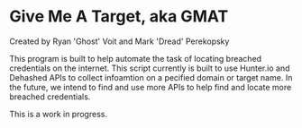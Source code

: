 # Give Me A Target, aka GMAT
Created by Ryan 'Ghost' Voit and Mark 'Dread' Perekopsky

This program is built to help automate the task of locating breached credentials on the internet. 
This script currently is built to use Hunter.io and Dehashed APIs to collect infoamtion on a pecified domain or target name. 
In the future, we intend to find and use more APIs to help find and locate more breached credentials. 

This is a work in progress.
